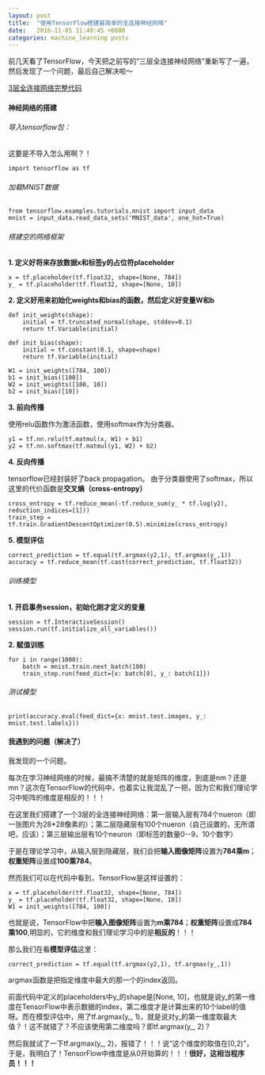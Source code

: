 ```yaml
---
layout: post
title:  "使用TensorFlow搭建最简单的全连接神经网络"
date:   2016-11-05 11:49:45 +0800
categories: machine_learning posts
---
```


前几天看了TensorFlow，今天把之前写的“三层全连接神经网络”重新写了一遍，然后发现了一个问题，最后自己解决啦～  

[3层全连接网络完整代码][]

[3层全连接网络完整代码]: https://github.com/ShengleiH/machine_learning/blob/master/tensorflow/tutorials/naiveNN.py


#### 神经网络的搭建

###### 导入tensorflow包：
这要是不导入怎么用啊？！

```
import tensorflow as tf
```

###### 加载MNIST数据

```
from tensorflow.examples.tutorials.mnist import input_data
mnist = input_data.read_data_sets('MNIST_data', one_hot=True)
```

###### 搭建空的网络框架

**1. 定义好将来存放数据x和标签y的占位符placeholder**

```
x = tf.placeholder(tf.float32, shape=[None, 784])
y_ = tf.placeholder(tf.float32, shape=[None, 10])
```

**2. 定义好用来初始化weights和bias的函数，然后定义好变量W和b**

```
def init_weights(shape):
    initial = tf.truncated_normal(shape, stddev=0.1)
    return tf.Variable(initial)

def init_bias(shape):
    initial = tf.constant(0.1, shape=shape)
    return tf.Variable(initial)

W1 = init_weights([784, 100])
b1 = init_bias([100])
W2 = init_weights([100, 10])
b2 = init_bias([10])
```

**3. 前向传播**

使用relu函数作为激活函数，使用softmax作为分类器。

```
y1 = tf.nn.relu(tf.matmul(x, W1) + b1)
y2 = tf.nn.softmax(tf.matmul(y1, W2) + b2)
```

**4. 反向传播**

tensorflow已经封装好了back propagation。
由于分类器使用了softmax，所以这里的代价函数是**交叉熵（cross-entropy）**

```
cross_entropy = tf.reduce_mean(-tf.reduce_sum(y_ * tf.log(y2), reduction_indices=[1]))
train_step = tf.train.GradientDescentOptimizer(0.5).minimize(cross_entropy)
```

**5. 模型评估**

```
correct_prediction = tf.equal(tf.argmax(y2,1), tf.argmax(y_,1))
accuracy = tf.reduce_mean(tf.cast(correct_prediction, tf.float32))
```

###### 训练模型

**1. 开启事务session，初始化刚才定义的变量**

```
session = tf.InteractiveSession()
session.run(tf.initialize_all_variables())
```

**2. 赋值训练**

```
for i in range(1000):
    batch = mnist.train.next_batch(100)
    train_step.run(feed_dict={x: batch[0], y_: batch[1]})
```

###### 测试模型

```
print(accuracy.eval(feed_dict={x: mnist.test.images, y_: mnist.test.labels}))
```

#### 我遇到的问题（解决了）

我发现的一个问题。

每次在学习神经网络的时候，最搞不清楚的就是矩阵的维度，到底是nm？还是mn？这次在TensorFlow的代码中，也着实让我混乱了一把，因为它和我们理论学习中矩阵的维度是相反的！！！

在这里我们搭建了一个3层的全连接神经网络：第一层输入层有784个nueron（即一张图片为28*28像素的）；第二层隐藏层有100个nueron（自己设置的，无所谓吧，应该）；第三层输出层有10个neuron（即标签的数量0--9，10个数字）

于是在理论学习中，从输入层到隐藏层，我们会把**输入图像矩阵**设置为**784乘m**；**权重矩阵**设置成**100乘784**。

然而我们可以在代码中看到，TensorFlow是这样设置的：

```
x = tf.placeholder(tf.float32, shape=[None, 784])
y_ = tf.placeholder(tf.float32, shape=[None, 10])
W1 = init_weights([784, 100])
```

也就是说，TensorFlow中把**输入图像矩阵**设置为**m乘784**；**权重矩阵**设置成**784乘100**,明显的，它的维度和我们理论学习中的是**相反的**！！！


那么我们在看**模型评估**这里：

```
correct_prediction = tf.equal(tf.argmax(y2,1), tf.argmax(y_,1))
```

argmax函数是把指定维度中最大的那一个的index返回。

前面代码中定义的placeholders中y\_的shape是[None, 10]，也就是说y\_的第一维度在TensorFlow中表示数据的index，第二维度才是计算出来的10个label的值呀。而在模型评估中，用了tf.argmax(y\_, 1)，就是说对y_的第一维度取最大值？！这不就错了？不应该使用第二维度吗？即tf.argmax(y\_, 2)？

然后我就试了一下tf.argmax(y\_, 2)，报错了！！！说“这个维度的取值在[0,2)”，于是，我明白了！TensorFlow中维度是从0开始算的！！！**很好，这相当程序员！！！**
